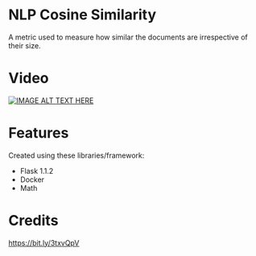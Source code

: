 # NLP Cosine Similarity
A metric used to measure how similar the documents are irrespective of their size.

# Video
[![IMAGE ALT TEXT HERE](https://img.youtube.com/vi/6akyZu_PDGI/0.jpg)](https://www.youtube.com/watch?v=6akyZu_PDGI)

# Features
Created using these libraries/framework:
- Flask 1.1.2
- Docker
- Math

# Credits
https://bit.ly/3txvQpV
